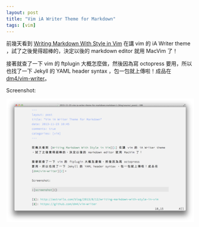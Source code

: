 ```yaml
---
layout: post
title: "Vim iA Writer Theme for Markdown"
tags: [vim]
---
```


前幾天看到 [Writing Markdown With Style in Vim][1] 在講 vim 的 iA Writer theme
，試了之後覺得超棒的，決定以後的 markdown editor 就用 MacVim 了！

接著就查了一下 vim 的 ftplugin 大概怎麼做，然後因為寫 octopress
要用，所以也找了一下 Jekyll 的 YAML header syntax ，包一包就上傳啦！成品在
[dm4/vim-writer][2]。

Screenshot:

![screenshot](/assets/images/2013-11-23-screenshot.png)

[1]: http://astrails.com/blog/2013/8/12/writing-markdown-with-style-in-vim
[2]: https://github.com/dm4/vim-writer
